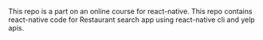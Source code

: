 This repo is a part on an online course for react-native.
This repo contains react-native code for Restaurant search app using react-native cli and yelp apis.
